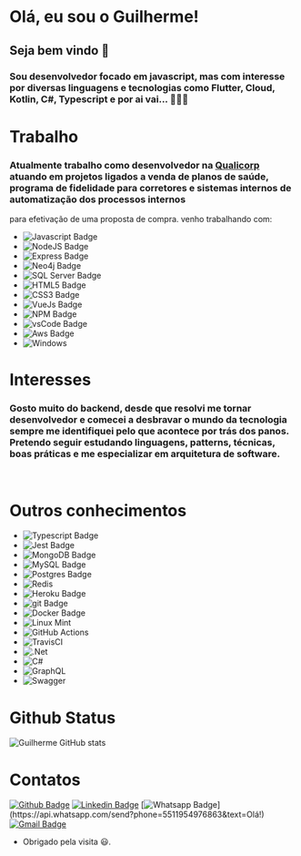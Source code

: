 # Olá, eu sou o Guilherme! 
## Seja bem vindo 👊

### Sou desenvolvedor focado em javascript, mas com interesse por diversas linguagens e tecnologias como Flutter, Cloud, Kotlin, C#, Typescript e por ai vai... 👨🏻‍💻 

# Trabalho

### Atualmente trabalho como desenvolvedor na [Qualicorp](https://qualicorp.com.br/) atuando em projetos ligados a venda de planos de saúde, programa de fidelidade para corretores e sistemas internos de automatização dos processos internos 
para efetivação de uma proposta de compra. venho trabalhando com:

- ![Javascript Badge](https://img.shields.io/badge/JavaScript-323330?style=for-the-badge&logo=javascript&logoColor=F7DF1E)
- ![NodeJS Badge](https://img.shields.io/badge/Node.js-339933?style=for-the-badge&logo=nodedotjs&logoColor=white)
- ![Express Badge](https://img.shields.io/badge/Express.js-000000?style=for-the-badge&logo=express&logoColor=white)
- ![Neo4j Badge](https://img.shields.io/badge/Neo4j-018bff?style=for-the-badge&logo=neo4j&logoColor=white)
- ![SQL Server Badge](https://img.shields.io/badge/Microsoft%20SQL%20Sever-CC2927?style=for-the-badge&logo=microsoft%20sql%20server&logoColor=white)
- ![HTML5 Badge](https://img.shields.io/badge/HTML5-E34F26?style=for-the-badge&logo=html5&logoColor=white)
- ![CSS3 Badge](https://img.shields.io/badge/CSS3-1572B6?style=for-the-badge&logo=css3&logoColor=white)
- ![VueJs Badge](https://img.shields.io/badge/Vue.js-35495E?style=for-the-badge&logo=vuedotjs&logoColor=4FC08)
- ![NPM Badge](https://img.shields.io/badge/npm-CB3837?style=for-the-badge&logo=npm&logoColor=white)
- ![vsCode Badge](https://img.shields.io/badge/Visual_Studio_Code-0078D4?style=for-the-badge&logo=visual%20studio%20code&logoColor=white)
- ![Aws Badge](https://img.shields.io/badge/Amazon_AWS-232F3E?style=for-the-badge&logo=amazon-aws&logoColor=white)
- ![Windows](https://img.shields.io/badge/Windows-0078D6?style=for-the-badge&logo=windows&logoColor=white)

# Interesses

### Gosto muito do backend, desde que resolvi me tornar desenvolvedor e comecei a desbravar o mundo da tecnologia sempre me identifiquei pelo que acontece por trás dos panos. Pretendo seguir estudando linguagens, patterns, técnicas, boas práticas e me especializar em arquitetura de software.
<br>

# Outros conhecimentos

- ![Typescript Badge](https://img.shields.io/badge/TypeScript-007ACC?style=for-the-badge&logo=typescript&logoColor=white)
- ![Jest Badge](https://img.shields.io/badge/Jest-C21325?style=for-the-badge&logo=jest&logoColor=white)
- ![MongoDB Badge](https://img.shields.io/badge/MongoDB-4EA94B?style=for-the-badge&logo=mongodb&logoColor=white)
- ![MySQL Badge](https://img.shields.io/badge/MySQL-00000F?style=for-the-badge&logo=mysql&logoColor=white)
- ![Postgres Badge](https://img.shields.io/badge/PostgreSQL-316192?style=for-the-badge&logo=postgresql&logoColor=white)
- ![Redis](https://img.shields.io/badge/redis-%23DD0031.svg?style=for-the-badge&logo=redis&logoColor=white)
- ![Heroku Badge](https://img.shields.io/badge/Heroku-430098?style=for-the-badge&logo=heroku&logoColor=white)
- ![git Badge](https://img.shields.io/badge/Git-F05032?style=for-the-badge&logo=git&logoColor=white)
- ![Docker Badge](https://img.shields.io/badge/Docker-2CA5E0?style=for-the-badge&logo=docker&logoColor=white)
- ![Linux Mint](https://img.shields.io/badge/Linux_Mint-87CF3E?style=for-the-badge&logo=linux-mint&logoColor=white)
- ![GitHub Actions](https://img.shields.io/badge/github%20actions-%232671E5.svg?style=for-the-badge&logo=githubactions&logoColor=white)
- ![TravisCI](https://img.shields.io/badge/travis%20ci-%232B2F33.svg?style=for-the-badge&logo=travis&logoColor=white)
- ![.Net](https://img.shields.io/badge/.NET-5C2D91?style=for-the-badge&logo=.net&logoColor=white)
- ![C#](https://img.shields.io/badge/c%23-%23239120.svg?style=for-the-badge&logo=c-sharp&logoColor=white)
- ![GraphQL](https://img.shields.io/badge/-GraphQL-E10098?style=for-the-badge&logo=graphql&logoColor=white)
- ![Swagger](https://img.shields.io/badge/-Swagger-%23Clojure?style=for-the-badge&logo=swagger&logoColor=white)


# Github Status

![Guilherme GitHub stats](https://github-readme-stats.vercel.app/api?username=araujogs)


# Contatos

[![Github Badge](https://img.shields.io/badge/-Github-000?style=flat-square&logo=Github&logoColor=white&link=https://github.com/AraujoGS)](https://github.com/AraujoGS)
[![Linkedin Badge](https://img.shields.io/badge/-LinkedIn-blue?style=flat-square&logo=Linkedin&logoColor=white&link=https://www.linkedin.com/in/garaujosilva)](https://www.linkedin.com/in/garaujosilva)
[![Whatsapp Badge](https://img.shields.io/badge/-Whatsapp-4CA143?style=flat-square&labelColor=4CA143&logo=whatsapp&logoColor=white&link=https://api.whatsapp.com/send?phone=5511954976863&text=Olá!)](https://api.whatsapp.com/send?phone=5511954976863&text=Olá!)
[![Gmail Badge](https://img.shields.io/badge/-Gmail-c14438?style=flat-square&logo=Gmail&logoColor=white&link=mailto:guilhermearaujo421@gmail.com)](mailto:guilhermearaujo421@gmail.com)

- Obrigado pela visita 😃.


